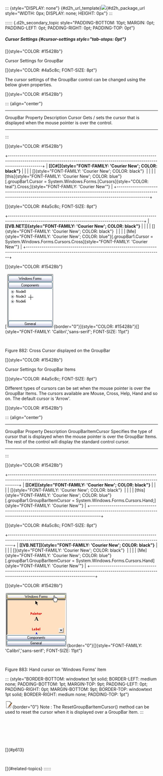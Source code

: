 ::: {style="DISPLAY: none"}
[](ms-xhelp:///?Id=d2h_url_template){#d2h_url_template}![](!package_url!){#d2h_package_url style="WIDTH: 0px; DISPLAY: none; HEIGHT: 0px"}
:::

:::::: {.d2h_secondary_topic style="PADDING-BOTTOM: 10pt; MARGIN: 0pt; PADDING-LEFT: 0pt; PADDING-RIGHT: 0pt; PADDING-TOP: 0pt"}
##### Cursor Settings {#cursor-settings style="tab-stops: 0pt"}

[]{style="COLOR: #15428b"} 

Cursor Settings for GroupBar

[]{style="COLOR: #4a5c8c; FONT-SIZE: 8pt"} 

The cursor settings of the GroupBar control can be changed using the below given properties.

[]{style="COLOR: #15428b"} 

::: {align="center"}
  ------------------- --------------------------------------------------------------------------------------
  GroupBar Property   Description
  Cursor              Gets / sets the cursor that is displayed when the mouse pointer is over the control.
  ------------------- --------------------------------------------------------------------------------------
:::

[]{style="COLOR: #15428b"} 

+-----------------------------------------------------------------------------------------------------------------------------------------------------------------------------+
| **[\[C#\]]{style="FONT-FAMILY: 'Courier New'; COLOR: black"}**                                                                                                              |
|                                                                                                                                                                             |
| []{style="FONT-FAMILY: 'Courier New'; COLOR: black"}                                                                                                                        |
|                                                                                                                                                                             |
| [this]{style="FONT-FAMILY: 'Courier New'; COLOR: blue"}[.groupBar1.Cursor = System.Windows.Forms.[Cursors]{style="COLOR: teal"}.Cross;]{style="FONT-FAMILY: 'Courier New'"} |
+-----------------------------------------------------------------------------------------------------------------------------------------------------------------------------+

[]{style="COLOR: #4a5c8c; FONT-SIZE: 8pt"} 

+---------------------------------------------------------------------------------------------------------------------------------------------------+
| **[\[VB.NET\]]{style="FONT-FAMILY: 'Courier New'; COLOR: black"}**                                                                                |
|                                                                                                                                                   |
| []{style="FONT-FAMILY: 'Courier New'; COLOR: black"}                                                                                              |
|                                                                                                                                                   |
| [Me]{style="FONT-FAMILY: 'Courier New'; COLOR: blue"}[.groupBar1.Cursor = System.Windows.Forms.Cursors.Cross]{style="FONT-FAMILY: 'Courier New'"} |
+---------------------------------------------------------------------------------------------------------------------------------------------------+

[]{style="COLOR: #15428b"} 

[![](ImagesExt/image76_868.jpg){border="0"}]{style="COLOR: #15428b"}[]{style="FONT-FAMILY: 'Calibri','sans-serif'; FONT-SIZE: 11pt"}

 

Figure 882: Cross Cursor displayed on the GroupBar

[]{style="COLOR: #15428b"} 

Cursor Settings for GroupBar Items

[]{style="COLOR: #4a5c8c; FONT-SIZE: 8pt"} 

Different types of cursors can be set when the mouse pointer is over the GroupBar Items. The cursors available are Mouse, Cross, Help, Hand and so on. The default cursor is \'Arrow\'.

[]{style="COLOR: #15428b"} 

::: {align="center"}
  -------------------- ---------------------------------------------------------------------------------------------------------------------------------------------------------------------
  GroupBar Property    Description
  GroupBarItemCursor   Specifies the type of cursor that is displayed when the mouse pointer is over the GroupBar Items. The rest of the control will display the standard control cursor.
  -------------------- ---------------------------------------------------------------------------------------------------------------------------------------------------------------------
:::

[]{style="COLOR: #15428b"} 

+-----------------------------------------------------------------------------------------------------------------------------------------------------------------+
| **[\[C#\]]{style="FONT-FAMILY: 'Courier New'; COLOR: black"}**                                                                                                  |
|                                                                                                                                                                 |
| []{style="FONT-FAMILY: 'Courier New'; COLOR: black"}                                                                                                            |
|                                                                                                                                                                 |
| [this]{style="FONT-FAMILY: 'Courier New'; COLOR: blue"}[.groupBar1.GroupBarItemCursor = System.Windows.Forms.Cursors.Hand;]{style="FONT-FAMILY: 'Courier New'"} |
+-----------------------------------------------------------------------------------------------------------------------------------------------------------------+

[]{style="COLOR: #4a5c8c; FONT-SIZE: 8pt"} 

+--------------------------------------------------------------------------------------------------------------------------------------------------------------+
| **[\[VB.NET\]]{style="FONT-FAMILY: 'Courier New'; COLOR: black"}**                                                                                           |
|                                                                                                                                                              |
| []{style="FONT-FAMILY: 'Courier New'; COLOR: black"}                                                                                                         |
|                                                                                                                                                              |
| [Me]{style="FONT-FAMILY: 'Courier New'; COLOR: blue"}[.groupBar1.GroupBarItemCursor = System.Windows.Forms.Cursors.Hand]{style="FONT-FAMILY: 'Courier New'"} |
+--------------------------------------------------------------------------------------------------------------------------------------------------------------+

[]{style="COLOR: #15428b"} 

![](ImagesExt/image76_869.jpg){border="0"}[]{style="FONT-FAMILY: 'Calibri','sans-serif'; FONT-SIZE: 11pt"}

 

Figure 883: Hand cursor on \'Windows Forms\' Item

::: {style="BORDER-BOTTOM: windowtext 1pt solid; BORDER-LEFT: medium none; PADDING-BOTTOM: 1pt; MARGIN-TOP: 9pt; PADDING-LEFT: 0pt; PADDING-RIGHT: 0pt; MARGIN-BOTTOM: 9pt; BORDER-TOP: windowtext 1pt solid; BORDER-RIGHT: medium none; PADDING-TOP: 1pt"}
 

![](ImagesExt/image76_1.jpg){border="0"} Note : The ResetGroupBarItemCursor() method can be used to reset the cursor when it is displayed over a GroupBar Item.
:::

 

 

 

[]{#p613} 

 

[]{#related-topics}
::::::
